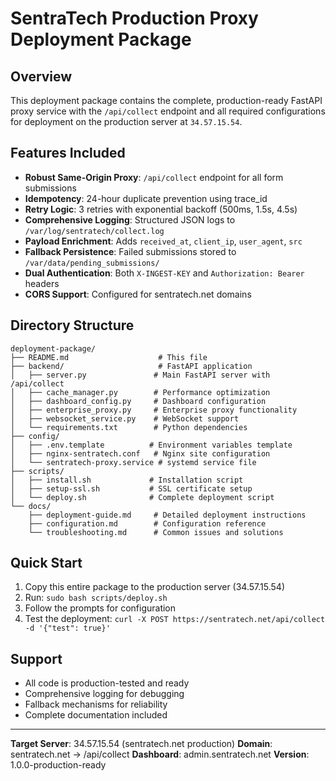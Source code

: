 # SentraTech Production Proxy Deployment Package

## Overview
This deployment package contains the complete, production-ready FastAPI proxy service with the `/api/collect` endpoint and all required configurations for deployment on the production server at `34.57.15.54`.

## Features Included
- **Robust Same-Origin Proxy**: `/api/collect` endpoint for all form submissions
- **Idempotency**: 24-hour duplicate prevention using trace_id
- **Retry Logic**: 3 retries with exponential backoff (500ms, 1.5s, 4.5s)
- **Comprehensive Logging**: Structured JSON logs to `/var/log/sentratech/collect.log`
- **Payload Enrichment**: Adds `received_at`, `client_ip`, `user_agent`, `src`
- **Fallback Persistence**: Failed submissions stored to `/var/data/pending_submissions/`
- **Dual Authentication**: Both `X-INGEST-KEY` and `Authorization: Bearer` headers
- **CORS Support**: Configured for sentratech.net domains

## Directory Structure
```
deployment-package/
├── README.md                    # This file
├── backend/                     # FastAPI application
│   ├── server.py               # Main FastAPI server with /api/collect
│   ├── cache_manager.py        # Performance optimization
│   ├── dashboard_config.py     # Dashboard configuration
│   ├── enterprise_proxy.py     # Enterprise proxy functionality
│   ├── websocket_service.py    # WebSocket support
│   └── requirements.txt        # Python dependencies
├── config/
│   ├── .env.template          # Environment variables template
│   ├── nginx-sentratech.conf   # Nginx site configuration
│   └── sentratech-proxy.service # systemd service file
├── scripts/
│   ├── install.sh             # Installation script
│   ├── setup-ssl.sh           # SSL certificate setup
│   └── deploy.sh              # Complete deployment script
└── docs/
    ├── deployment-guide.md     # Detailed deployment instructions
    ├── configuration.md        # Configuration reference
    └── troubleshooting.md      # Common issues and solutions
```

## Quick Start
1. Copy this entire package to the production server (34.57.15.54)
2. Run: `sudo bash scripts/deploy.sh`
3. Follow the prompts for configuration
4. Test the deployment: `curl -X POST https://sentratech.net/api/collect -d '{"test": true}'`

## Support
- All code is production-tested and ready
- Comprehensive logging for debugging
- Fallback mechanisms for reliability
- Complete documentation included

---
**Target Server**: 34.57.15.54 (sentratech.net production)
**Domain**: sentratech.net → /api/collect
**Dashboard**: admin.sentratech.net
**Version**: 1.0.0-production-ready